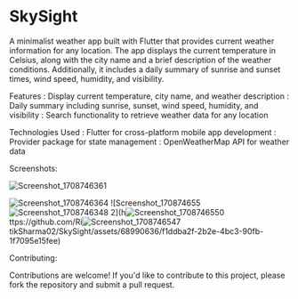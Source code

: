 # SkySight
A minimalist weather app built with Flutter that provides current weather information for any location. The app displays the current temperature in Celsius, along with the city name and a brief description of the weather conditions. Additionally, it includes a daily summary of sunrise and sunset times, wind speed, humidity, and visibility.

Features
: Display current temperature, city name, and weather description
: Daily summary including sunrise, sunset, wind speed, humidity, and visibility
: Search functionality to retrieve weather data for any location

Technologies Used
: Flutter for cross-platform mobile app development
: Provider package for state management
: OpenWeatherMap API for weather data

Screenshots:

![Screenshot_1708746361](https://github.com/RitikSharma02/SkySight/assets/68990636/8fbd82bc-70ef-4d92-b01a-4e797c30f7ca)

![Screenshot_1708746364](https://github.com/RitikSharma02/SkySight/assets/68990636/bee73303-e038-40f9-b74f-7198dbe9d4b0)
![Screenshot_170874655![Screenshot_1708746348](https://github.com/RitikSharma02/SkySight/assets/68990636/f6873e31-65e3-4b1a-a782-589af5106b33)
2](h![Screenshot_1708746550](https://github.com/RitikSharma02/SkySight/assets/68990636/bae37f93-3da2-4b04-baae-6d42715c2c05)
ttps://github.com/Ri![Screenshot_1708746547](https://github.com/RitikSharma02/SkySight/assets/68990636/720e179c-8cee-4c00-bc6e-07ce29a84a22)
tikSharma02/SkySight/assets/68990636/f1ddba2f-2b2e-4bc3-90fb-1f7095e15fee)


Contributing:

Contributions are welcome! If you'd like to contribute to this project, please fork the repository and submit a pull request.
